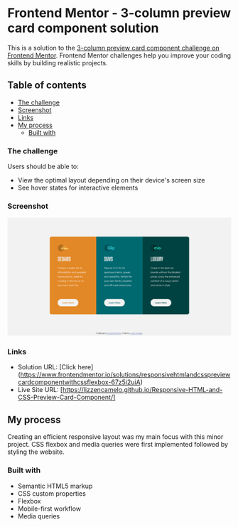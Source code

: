 # Frontend Mentor - 3-column preview card component solution

This is a solution to the [3-column preview card component challenge on Frontend Mentor](https://www.frontendmentor.io/challenges/3column-preview-card-component-pH92eAR2-). Frontend Mentor challenges help you improve your coding skills by building realistic projects. 

## Table of contents

  - [The challenge](#the-challenge)
  - [Screenshot](#screenshot)
  - [Links](#links)
- [My process](#my-process)
  - [Built with](#built-with)


### The challenge

Users should be able to:

- View the optimal layout depending on their device's screen size
- See hover states for interactive elements

### Screenshot

![Final design](./design/final-product.png)

### Links

- Solution URL: [Click here] (https://www.frontendmentor.io/solutions/responsivehtmlandcsspreviewcardcomponentwithcssflexbox-67z5i2uiA)
- Live Site URL: [https://lizzencamelo.github.io/Responsive-HTML-and-CSS-Preview-Card-Component/]

## My process

Creating an efficient responsive layout was my main focus with this minor project. CSS flexbox and media queries were first implemented followed by styling the website.

### Built with

- Semantic HTML5 markup
- CSS custom properties
- Flexbox
- Mobile-first workflow
- Media queries
